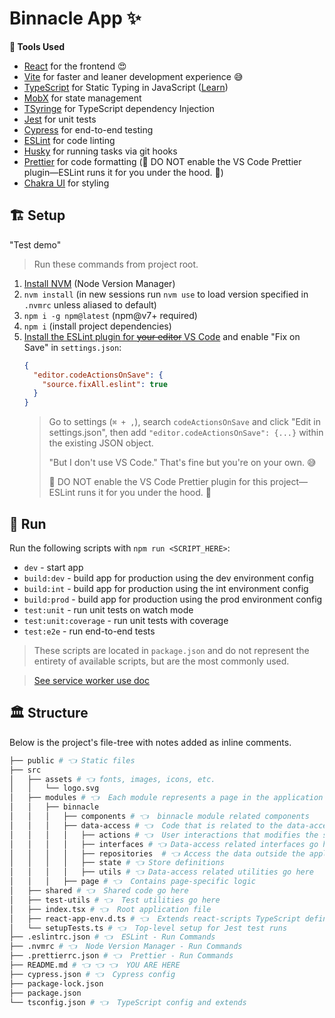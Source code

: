 # Binnacle App ✨

**🧰 Tools Used**

- [React](https://reactjs.org/) for the frontend 😍
- [Vite](https://vitejs.dev/) for faster and leaner development experience 😅
- [TypeScript](http://www.typescriptlang.org) for Static Typing in JavaScript ([Learn](http://www.typescriptlang.org/docs/handbook/basic-types.html))
- [MobX](https://mobx.js.org/README.html) for state management
- [TSyringe](https://www.npmjs.com/package/tsyringe) for TypeScript dependency Injection
- [Jest](https://jestjs.io) for unit tests
- [Cypress](https://www.cypress.io) for end-to-end testing
- [ESLint](https://eslint.org) for code linting
- [Husky](https://github.com/typicode/husky/tree/master) for running tasks via git hooks
- [Prettier](https://prettier.io) for code formatting (🚨 DO NOT enable the VS Code Prettier plugin—ESLint runs it for you under the hood. 🎉)
- [Chakra UI](https://chakra-ui.com/) for styling

## 🏗 Setup

"Test demo"

> Run these commands from project root.

1. [Install NVM](https://github.com/creationix/nvm#installation-and-update) (Node Version Manager)
2. `nvm install` (in new sessions run `nvm use` to load version specified in `.nvmrc` unless aliased to default)
3. `npm i -g npm@latest` (npm@v7+ required)
4. `npm i` (install project dependencies)
5. [Install the ESLint plugin for ~~your editor~~ VS Code](https://marketplace.visualstudio.com/items?itemName=dbaeumer.vscode-eslint) and enable "Fix on Save" in `settings.json`:
   ```json
   {
     "editor.codeActionsOnSave": {
       "source.fixAll.eslint": true
     }
   }
   ```
   > Go to settings (`⌘ + ,`), search `codeActionsOnSave` and click "Edit in settings.json", then add `"editor.codeActionsOnSave": {...}` within the existing JSON object.
   >
   > "But I don't use VS Code." That's fine but you're on your own. 😅
   >
   > 🚨 DO NOT enable the VS Code Prettier plugin for this project—ESLint runs it for you under the hood. 🎉

## 👟 Run

Run the following scripts with `npm run <SCRIPT_HERE>`:

- `dev` - start app
- `build:dev` - build app for production using the dev environment config
- `build:int` - build app for production using the int environment config
- `build:prod` - build app for production using the prod environment config
- `test:unit` - run unit tests on watch mode
- `test:unit:coverage` - run unit tests with coverage
- `test:e2e` - run end-to-end tests

> These scripts are located in `package.json` and do not represent the entirety of available scripts, but are the most commonly used.

> [See service worker use doc](./doc/service_worker.md)

## 🏛 Structure

Below is the project's file-tree with notes added as inline comments.

```bash
├── public # 👈 Static files
├── src
│   ├── assets # 👈 fonts, images, icons, etc.
│   │   └── logo.svg
│   ├── modules # 👈  Each module represents a page in the application and doesn't contain data that is often required by other modules!
│   │   ├── binnacle
│   │   │   ├── components # 👈  binnacle module related components
│   │   │   ├── data-access # 👈  Code that is related to the data-access layer of this module
│   │   │   │   ├── actions # 👈  User interactions that modifies the store
│   │   │   │   ├── interfaces # 👈 Data-access related interfaces go here
│   │   │   │   ├── repositories  # 👈 Access the data outside the application
│   │   │   │   ├── state # 👈 Store definitions
│   │   │   │   ├── utils # 👈 Data-access related utilities go here
│   │   │   ├── page # 👈  Contains page-specific logic
│   ├── shared # 👈  Shared code go here
│   ├── test-utils # 👈  Test utilities go here
│   ├── index.tsx # 👈  Root application file
│   ├── react-app-env.d.ts # 👈  Extends react-scripts TypeScript definitions
│   └── setupTests.ts # 👈  Top-level setup for Jest test runs
├── .eslintrc.json # 👈  ESLint - Run Commands
├── .nvmrc # 👈  Node Version Manager - Run Commands
├── .prettierrc.json # 👈  Prettier - Run Commands
├── README.md # 👈 👈 👈  YOU ARE HERE
├── cypress.json # 👈  Cypress config
├── package-lock.json
├── package.json
└── tsconfig.json # 👈  TypeScript config and extends
```
